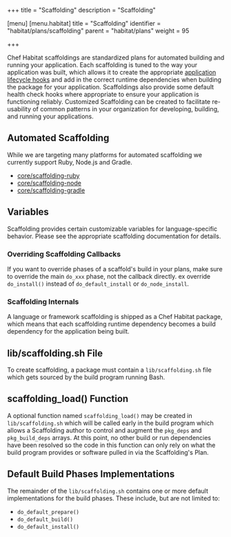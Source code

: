 +++
title = "Scaffolding"
description = "Scaffolding"

[menu]
  [menu.habitat]
    title = "Scaffolding"
    identifier = "habitat/plans/scaffolding"
    parent = "habitat/plans"
    weight = 95

+++

Chef Habitat scaffoldings are standardized plans for automated building and running your application. Each scaffolding is tuned to the way your application was built, which allows it to create the appropriate [application lifecycle hooks](/glossary/glossary-hooks) and add in the correct runtime dependencies when building the package for your application. Scaffoldings also provide some default health check hooks where appropriate to ensure your application is functioning reliably. Customized Scaffolding can be created to facilitate re-usability of common patterns in your organization for developing, building, and running your applications.

## Automated Scaffolding

While we are targeting many platforms for automated scaffolding we currently support Ruby, Node.js and Gradle.

* [core/scaffolding-ruby](https://github.com/habitat-sh/core-plans/blob/master/scaffolding-ruby/doc/reference.md)
* [core/scaffolding-node](https://github.com/habitat-sh/core-plans/tree/master/scaffolding-node)
* [core/scaffolding-gradle](https://github.com/habitat-sh/core-plans/blob/master/scaffolding-gradle)

## Variables

Scaffolding provides certain customizable variables for language-specific behavior. Please see the appropriate scaffolding documentation for details.

### Overriding Scaffolding Callbacks

If you want to override phases of a scaffold's build in your plans, make sure to override the main `do_xxx` phase, not the callback directly. ex override `do_install()` instead of `do_default_install` or `do_node_install`.

### Scaffolding Internals

A language or framework scaffolding is shipped as a Chef Habitat package, which means that each scaffolding runtime dependency becomes a build dependency for the application being built.

## lib/scaffolding.sh File

To create scaffolding, a package must contain a `lib/scaffolding.sh` file which gets sourced by the build program running Bash.

## scaffolding_load() Function

A optional function named `scaffolding_load()` may be created in `lib/scaffolding.sh` which will be called early in the build program which allows a Scaffolding author to control and augment the `pkg_deps` and `pkg_build_deps` arrays. At this point, no other build or run dependencies have been resolved so the code in this function can only rely on what the build program provides or software pulled in via the Scaffolding's Plan.

## Default Build Phases Implementations

The remainder of the `lib/scaffolding.sh` contains one or more default implementations for the build phases. These include, but are not limited to:

* `do_default_prepare()`
* `do_default_build()`
* `do_default_install()`
